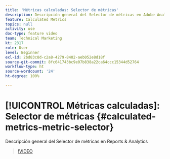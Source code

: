 ```yaml
---
title: 'Métricas calculadas: Selector de métricas'
description: Descripción general del Selector de métricas en Adobe Analytics
feature: Calculated Metrics
topics: null
activity: use
doc-type: feature video
team: Technical Marketing
kt: 2317
role: User
level: Beginner
exl-id: 2bd83c8d-c2a8-4279-8402-aeb052e8d18f
source-git-commit: 8fc641743bc9e07b838a22ca64ccc15344d52764
workflow-type: ht
source-wordcount: '24'
ht-degree: 100%

---
```


# [!UICONTROL Métricas calculadas]: Selector de métricas {#calculated-metrics-metric-selector}

Descripción general del Selector de métricas en Reports &amp; Analytics

>[!VIDEO](https://video.tv.adobe.com/v/25410/?quality=12&learn=on)
